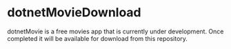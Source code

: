 # dotnetMovieDownload

dotnetMovie is a free movies app that is currently under development. Once completed it will be available for download from this repository.
